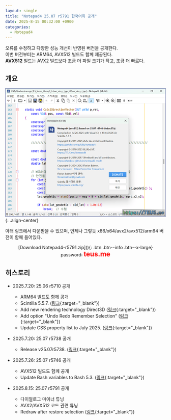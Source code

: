 ```yaml
---
layout: single
title: "Notepad4 25.07 r5791 한국어화 공개"
date: 2025-8-15 00:32:00 +0900
categories:
  - Notepad4
---
```


오류를 수정하고 다양한 성능 개선이 반영된 버전을 공개한다.\
이번 버전부터는 ARM64, AVX512 빌드도 함께 제공된다.\
**AVX512** 빌드는 AVX2 빌드보다 조금 더 파일 크기가 작고, 조금 더 빠르다.

## 개요

![image](</images/2025-07-20/notepad4_Bs64_Q.png>){: .align-center}

아래 링크에서 다운받을 수 있으며, 언제나 그렇듯 x86/x64/avx2/avx512/arm64 버전이 함께 들어있다.

<div style="text-align: center;" markdown="1">
[Download Notepad4-r5791.zip](</attachment/2025-07-20/Notepad4-r5791.zip>){: .btn .btn--info .btn--x-large}
<br>password꞉ <span style="color: red; font-size: 1.5em;"><b>teus.me</b></span>
</div>

## 히스토리

* 2025.7.20꞉ 25.06 r5710 공개
  * ARM64 빌드도 함께 공개
  * Scintilla 5.5.7. ([링크](https://github.com/zufuliu/notepad4/commit/51eaa23b3f9dc14d05ff23e9283e1d2eb3edeb3e){:target="_blank"})
  * Add new rendering technology Direct3D ([링크](https://github.com/zufuliu/notepad4/commit/b88ffeca9ef12dc4f4ddec0b4edf0e1150ab20cb){:target="_blank"})
  * Add option "Undo Redo Remember Selection" ([링크](https://github.com/zufuliu/notepad4/commit/9d76fd1681a1b174043f80b5b6f451a2e7234aae){:target="_blank"})
  * Update CSS property list to July 2025. ([링크](https://github.com/zufuliu/notepad4/commit/23fbf3b217d39a6b77a86aeda5afc50a035b8551){:target="_blank"})

* 2025.7.20꞉ 25.07 r5738 공개
  * Release v25.07r5738. ([링크](https://github.com/zufuliu/notepad4/commit/c12f61034ba871c0638d984d4b8d044b9729a829){:target="_blank"})

* 2025.7.26꞉ 25.07 r5746 공개
  * AVX512 빌드도 함께 공개
  * Update Bash variables to Bash 5.3. ([링크](https://github.com/zufuliu/notepad4/commit/6ebac57a48c3217c63b5d3ec7960eb9f3c1aa77a){:target="_blank"})

* 2025.8.15꞉ 25.07 r5791 공개
  * 다이얼로그 마이너 튜닝
  * AVX2/AVX512 코드 관련 튜닝
  * Redraw after restore selection ([링크](https://github.com/zufuliu/notepad4/commit/0999e97563ce0326c187853fe658696137b3a466){:target="_blank"})
